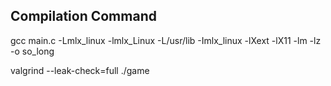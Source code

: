 ## Compilation Command

gcc main.c -Lmlx_linux -lmlx_Linux -L/usr/lib -Imlx_linux -lXext -lX11 -lm -lz -o so_long

valgrind --leak-check=full ./game